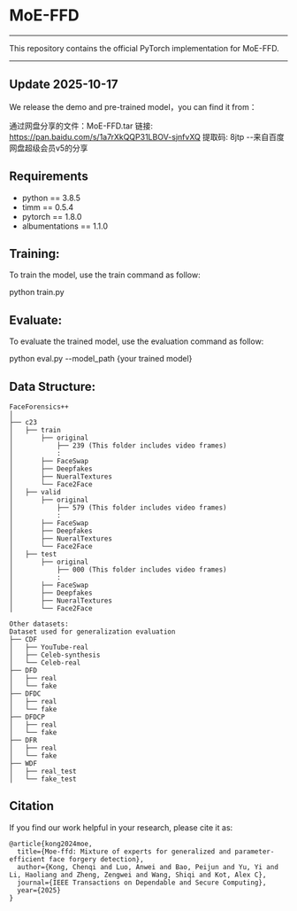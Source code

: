 # MoE-FFD

------
This repository contains the official PyTorch implementation for MoE-FFD.

------

## Update 2025-10-17
We release the demo and pre-trained model，you can find it from：

通过网盘分享的文件：MoE-FFD.tar
链接: https://pan.baidu.com/s/1a7rXkQQP31LBOV-sjnfvXQ 提取码: 8jtp 
--来自百度网盘超级会员v5的分享

## Requirements
- python == 3.8.5
- timm == 0.5.4
- pytorch == 1.8.0
- albumentations == 1.1.0

## Training:
To train the model, use the train command as follow:

python train.py

## Evaluate:
To evaluate the trained model, use the evaluation command as follow:

python eval.py --model_path {your trained model}

## Data Structure:
```
FaceForensics++
│
├── c23
│   ├── train
│       ├── original
│           ├── 239 (This folder includes video frames)
│           :
│       ├── FaceSwap
│       ├── Deepfakes
│       ├── NueralTextures
│       └── Face2Face
│   ├── valid
│       ├── original
│           ├── 579 (This folder includes video frames)
│           :
│       ├── FaceSwap
│       ├── Deepfakes
│       ├── NueralTextures
│       └── Face2Face
│   ├── test
│       ├── original
│           ├── 000 (This folder includes video frames)
│           :
│       ├── FaceSwap
│       ├── Deepfakes
│       ├── NueralTextures
│       └── Face2Face

Other datasets:
Dataset used for generalization evaluation
├── CDF
│   ├── YouTube-real
│   ├── Celeb-synthesis
│   └── Celeb-real
├── DFD
│   ├── real
│   └── fake
├── DFDC
│   ├── real
│   └── fake
├── DFDCP
│   ├── real
│   └── fake
├── DFR
│   ├── real
│   └── fake
├── WDF
│   ├── real_test
│   └── fake_test
```
## Citation
If you find our work helpful in your research, please cite it as:

```
@article{kong2024moe,
  title={Moe-ffd: Mixture of experts for generalized and parameter-efficient face forgery detection},
  author={Kong, Chenqi and Luo, Anwei and Bao, Peijun and Yu, Yi and Li, Haoliang and Zheng, Zengwei and Wang, Shiqi and Kot, Alex C},
  journal={IEEE Transactions on Dependable and Secure Computing},
  year={2025}
}
```

      
